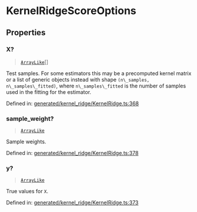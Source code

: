 # KernelRidgeScoreOptions

## Properties

### X?

> [`ArrayLike`](../types/ArrayLike.md)[]

Test samples. For some estimators this may be a precomputed kernel matrix or a list of generic objects instead with shape `(n\_samples, n\_samples\_fitted)`, where `n\_samples\_fitted` is the number of samples used in the fitting for the estimator.

Defined in:  [generated/kernel\_ridge/KernelRidge.ts:368](https://github.com/transitive-bullshit/scikit-learn-ts/blob/122b3c0/packages/sklearn/src/generated/kernel_ridge/KernelRidge.ts#L368)

### sample\_weight?

> [`ArrayLike`](../types/ArrayLike.md)

Sample weights.

Defined in:  [generated/kernel\_ridge/KernelRidge.ts:378](https://github.com/transitive-bullshit/scikit-learn-ts/blob/122b3c0/packages/sklearn/src/generated/kernel_ridge/KernelRidge.ts#L378)

### y?

> [`ArrayLike`](../types/ArrayLike.md)

True values for `X`.

Defined in:  [generated/kernel\_ridge/KernelRidge.ts:373](https://github.com/transitive-bullshit/scikit-learn-ts/blob/122b3c0/packages/sklearn/src/generated/kernel_ridge/KernelRidge.ts#L373)
